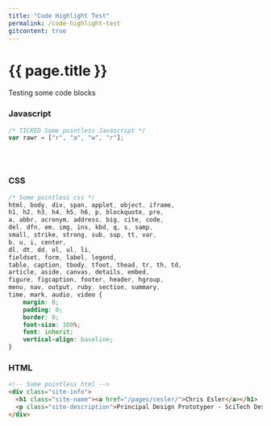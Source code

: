 ```yaml
---
title: "Code Highlight Test"
permalink: /code-highlight-test
gitcontent: true
---
```


# {{ page.title }}

Testing some code blocks

### Javascript
```javascript
/* TICKED Some pointless Javascript */
var rawr = ["r", "a", "w", "r"];
```
<pre>
  <code class="language-javascript">
  </code>
</pre>


### CSS
```css
/* Some pointless css */
html, body, div, span, applet, object, iframe,
h1, h2, h3, h4, h5, h6, p, blockquote, pre,
a, abbr, acronym, address, big, cite, code,
del, dfn, em, img, ins, kbd, q, s, samp,
small, strike, strong, sub, sup, tt, var,
b, u, i, center,
dl, dt, dd, ol, ul, li,
fieldset, form, label, legend,
table, caption, tbody, tfoot, thead, tr, th, td,
article, aside, canvas, details, embed,
figure, figcaption, footer, header, hgroup,
menu, nav, output, ruby, section, summary,
time, mark, audio, video {
	margin: 0;
	padding: 0;
	border: 0;
	font-size: 100%;
	font: inherit;
	vertical-align: baseline;
}
```

### HTML
```html
<!-- Some pointless html -->
<div class="site-info">
  <h1 class="site-name"><a href="/pages/cesler/">Chris Esler</a></h1>
  <p class="site-description">Principal Design Prototyper - SciTech Design</p>
</div>
```
